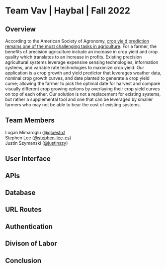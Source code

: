 # Team Vav | Haybal | Fall 2022

## Overview

According to the American Society of Agronomy, [crop yield prediction remains one of the most challenging tasks in agriculture](https://www.mdpi.com/journal/agronomy/special_issues/cropprediction_precisionagriculture#:~:text=Crop%20yield%20prediction%20is%20one,%2C%20environmental%2C%20and%20crop%20parameters.). For a farmer, the benefits of precision agriculture include an increase in crop yield and crop quality which translates to an increase in profits. Existing precision agricultural systems leverage expensive sensing technologies, information systems, and variable rate technologies to maximize crop yield. Our application is a crop growth and yield predictor that leverages weather data, nominal crop growth curves, and date planted to generate a crop yield curve; allowing the farmer to pick the optimal date for harvest and compare visually different crop growing options by overlaying their crop yield curves on top of each other. Our solution is not a replacement for existing systems, but rather a supplemental tool and one that can be leveraged by smaller farmers who may not be able to bear the cost of existing systems.

## Team Members

Logan Mimaroglu ([@gluestix](https://github.com/gluestix)) \
Stephen Lee ([@stephen-lee-cs](https://github.com/stephen-lee-cs)) \
Justin Szymanski ([@justinszy](https://github.com/justinszy))

## User Interface



## APIs

## Database

## URL Routes

## Authentication

## Divison of Labor

## Conclusion



